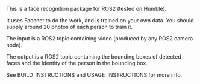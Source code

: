 This is a face recognition package for ROS2 (tested on Humble).

It uses Facenet to do the work, and is trained on your own data.  You should supply 
around 20 photos of each person to train it.

The input is a ROS2 topic containing video (produced by any ROS2 camera node).

The output is a ROS2 topic containing the bounding boxes of detected faces and the 
identity of the person in the bounding box.

See BUILD_INSTRUCTIONS and USAGE_INSTRUCTIONS for more info.
